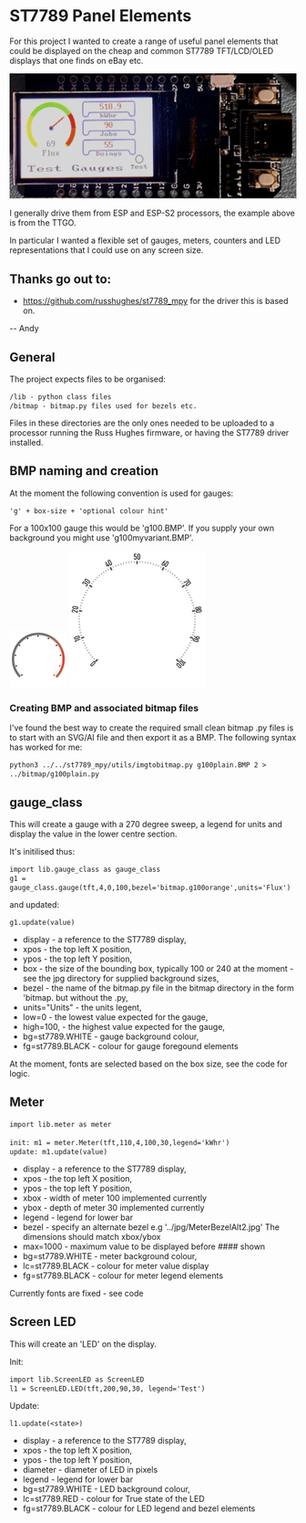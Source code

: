 # ST7789 Panel Elements

For this project I wanted to create a range of useful panel elements that could be displayed on 
the cheap and common ST7789 TFT/LCD/OLED displays that one finds on eBay etc.

![Running on TTGO](doc_img/ESP32-Example.png)

I generally drive them from ESP and ESP-S2 processors, the example above is from the TTGO.

In particular I wanted a flexible set of gauges, meters, counters and LED representations that I could use on any screen size.

## Thanks go out to:

- https://github.com/russhughes/st7789_mpy for the driver this is based on.

-- Andy

## General

The project expects files to be organised:

    /lib - python class files
    /bitmap - bitmap.py files used for bezels etc.

Files in these directories are the only ones needed to be uploaded to a processor running the Russ Hughes firmware, or having the ST7789 driver installed.

## BMP naming and creation

At the moment the following convention is used for gauges:

    'g' + box-size + 'optional colour hint'

For a 100x100 gauge this would be 'g100.BMP'.  If you supply your own background you might use 'g100myvariant.BMP'.

![Example Bezel 100](BMP/g100plainGrad.BMP)
![Example Bezel 240](BMP/g240plain.BMP)


### Creating BMP and associated bitmap files

I've found the best way to create the required small clean bitmap .py files is to start with an SVG/AI file and then export it as a BMP.  The following syntax has worked for me:

    python3 ../../st7789_mpy/utils/imgtobitmap.py g100plain.BMP 2 > ../bitmap/g100plain.py

## gauge_class

This will create a gauge with a 270 degree sweep, a legend for units and display the value in the lower centre section.

It's initilised thus:

    import lib.gauge_class as gauge_class
    g1 = gauge_class.gauge(tft,4,0,100,bezel='bitmap.g100orange',units='Flux')

and updated:

    g1.update(value)

- display - a reference to the ST7789 display, 
- xpos - the top left X position, 
- ypos - the top left Y position, 
- box - the size of the bounding box, typically 100 or 240 at the moment - see the jpg directory for supplied background sizes, 
- bezel - the name of the bitmap.py file in the bitmap directory in the form 'bitmap.<your file> but without the .py, 
- units="Units" - the units legent, 
- low=0 - the lowest value expected for the gauge, 
- high=100, - the highest value expected for the gauge,
- bg=st7789.WHITE - gauge background colour, 
- fg=st7789.BLACK - colour for gauge foregound elements

At the moment, fonts are selected based on the box size, see the code for logic.

## Meter

    import lib.meter as meter

    init: m1 = meter.Meter(tft,110,4,100,30,legend='kWhr')
    update: m1.update(value)

- display - a reference to the ST7789 display, 
- xpos - the top left X position, 
- ypos - the top left Y position, 
- xbox - width of meter 100 implemented currently
- ybox - depth of meter 30 implemented currently
- legend - legend for lower bar
- bezel - specify an alternate bezel e.g '../jpg/MeterBezelAlt2.jpg'  The dimensions should match xbox/ybox
- max=1000 - maximum value to be displayed before #### shown
- bg=st7789.WHITE - meter background colour, 
- lc=st7789.BLACK - colour for meter value display
- fg=st7789.BLACK - colour for meter legend elements

Currently fonts are fixed - see code

## Screen LED

This will create an 'LED' on the display.

Init:

    import lib.ScreenLED as ScreenLED
    l1 = ScreenLED.LED(tft,200,90,30, legend='Test')

Update:

    l1.update(<state>)

- display - a reference to the ST7789 display, 
- xpos - the top left X position, 
- ypos - the top left Y position, 
- diameter - diameter of LED in pixels
- legend - legend for lower bar
- bg=st7789.WHITE - LED background colour, 
- lc=st7789.RED - colour for True state of the LED
- fg=st7789.BLACK - colour for LED legend and bezel elements
